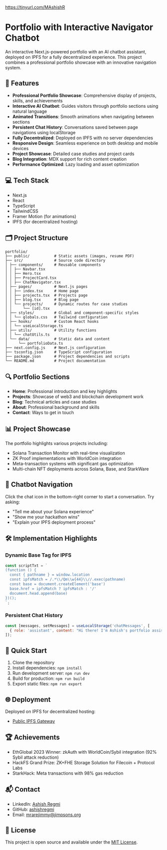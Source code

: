 https://tinyurl.com/MAshishR

# Portfolio with Interactive Navigator Chatbot

An interactive Next.js-powered portfolio with an AI chatbot assistant, deployed on IPFS for a fully decentralized experience. This project combines a professional portfolio showcase with an innovative navigation system.

## 🚀 Features

- **Professional Portfolio Showcase**: Comprehensive display of projects, skills, and achievements
- **Interactive AI Chatbot**: Guides visitors through portfolio sections using natural language
- **Animated Transitions**: Smooth animations when navigating between sections
- **Persistent Chat History**: Conversations saved between page navigations using localStorage
- **Fully Decentralized**: Deployed on IPFS with no server dependencies
- **Responsive Design**: Seamless experience on both desktop and mobile devices
- **Project Showcase**: Detailed case studies and project cards
- **Blog Integration**: MDX support for rich content creation
- **Performance Optimized**: Lazy loading and asset optimization

## 💻 Tech Stack

- Next.js
- React
- TypeScript
- TailwindCSS
- Framer Motion (for animations)
- IPFS (for decentralized hosting)

## 🗂️ Project Structure

```
portfolio/
├── public/           # Static assets (images, resume PDF)
├── src/              # Source code directory
│ ├── components/     # Reusable components
│ │ ├── Navbar.tsx
│ │ ├── Hero.tsx
│ │ ├── ProjectCard.tsx
│ │ ├── ChatNavigator.tsx
│ ├── pages/          # Next.js pages
│ │ ├── index.tsx     # Home page
│ │ ├── projects.tsx  # Projects page
│ │ ├── blog.tsx      # Blog page
│ │ └── projects/     # Dynamic routes for case studies
│ │     └── [id].tsx
│ ├── styles/         # Global and component-specific styles
│ │ └── globals.css   # Tailwind configuration
│ ├── hooks/          # Custom React hooks
│ │ └── useLocalStorage.ts
│ ├── utils/          # Utility functions
│ │ └── chatUtils.ts
│ └── data/           # Static data and content
│     └── portfolioData.ts
├── next.config.js    # Next.js configuration
├── tsconfig.json     # TypeScript configuration
├── package.json      # Project dependencies and scripts
└── README.md         # Project documentation
```

## 🔍 Portfolio Sections

- **Home**: Professional introduction and key highlights
- **Projects**: Showcase of web3 and blockchain development work
- **Blog**: Technical articles and case studies
- **About**: Professional background and skills
- **Contact**: Ways to get in touch

## 📊 Project Showcase

The portfolio highlights various projects including:

- Solana Transaction Monitor with real-time visualization
- ZK Proof implementations with WorldCoin integration
- Meta-transaction systems with significant gas optimization
- Multi-chain NFT deployments across Solana, Base, and StarkWare

## 🤖 Chatbot Navigation

Click the chat icon in the bottom-right corner to start a conversation. Try asking:

- "Tell me about your Solana experience"
- "Show me your hackathon wins"
- "Explain your IPFS deployment process"

## 🛠️ Implementation Highlights

### Dynamic Base Tag for IPFS

```javascript
const scriptTxt = `
(function () {
  const { pathname } = window.location
  const ipfsMatch = /.*\\/Qm\\w{44}\\//.exec(pathname)
  const base = document.createElement('base')
  base.href = ipfsMatch ? ipfsMatch : '/'
  document.head.append(base)
})();
`;
```

### Persistent Chat History

```javascript
const [messages, setMessages] = useLocalStorage('chatMessages', [
  { role: 'assistant', content: "Hi there! I'm Ashish's portfolio assistant..." },
]);
```

## 🚀 Quick Start

1. Clone the repository
2. Install dependencies: `npm install`
3. Run development server: `npm run dev`
4. Build for production: `npm run build`
5. Export static files: `npm run export`

## 🌐 Deployment

Deployed on IPFS for decentralized hosting:

- [Public IPFS Gateway](https://bafybeig7psijlskmzikljfqpgqrt6m6g4vf7aoctpocfgkc73yhoqsnfcm.ipfs.dweb.link/)

## 🏆 Achievements

- EthGlobal 2023 Winner: zkAuth with WorldCoin/Sybil integration (92% Sybil attack reduction)
- HackFS Grand Prize: ZK+FHE Storage Solution for Filecoin + Protocol Labs
- StarkHack: Meta transactions with 98% gas reduction

## 📬 Contact

- LinkedIn: [Ashish Regmi](https://linkedin.com/in/ashish-regmi)
- GitHub: [ashishregmi](https://github.com/mrarejimmyz)
- Email: [mrarejimmy@jimpsons.org](mailto:mrarejimmy@jimpsons.org)

## 📄 License

This project is open source and available under the [MIT License](LICENSE).
